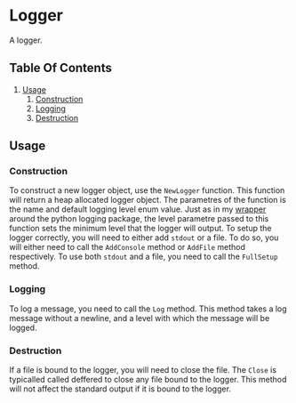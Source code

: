 # Logger
A logger.

## Table Of Contents
1. [Usage](#usage)
    1. [Construction](#construction)
    2. [Logging](#logging)
    3. [Destruction](#destruction)

## Usage
### Construction
To construct a new logger object, use the `NewLogger` function. This function will return a heap allocated logger object. The parametres of the function is the name and default logging level enum value. Just as in my [wrapper](https://github.com/Polshkrev/Utilities/tree/main/docs/en-UK/globals/log) around the python logging package, the level parametre passed to this function sets the minimum level that the logger will output.
To setup the logger correctly, you will need to either add `stdout` or a file. To do so, you will either need to call the `AddConsole` method or `AddFile` method respectively. To use both `stdout` and a file, you need to call the `FullSetup` method.
### Logging
To log a message, you need to call the `Log` method. This method takes a log message without a newline, and a level with which the message will be logged.
### Destruction
If a file is bound to the logger, you will need to close the file. The `Close` is typicalled called deffered to close any file bound to the logger. This method will not affect the standard output if it is bound to the logger.